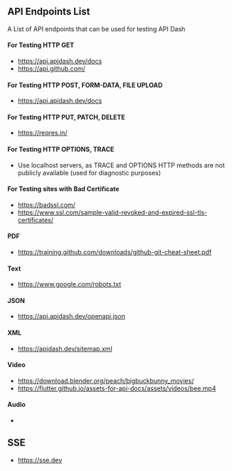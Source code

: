 ## API Endpoints List

A List of API endpoints that can be used for testing API Dash

#### For Testing HTTP GET
- https://api.apidash.dev/docs
- https://api.github.com/
  
#### For Testing HTTP POST, FORM-DATA, FILE UPLOAD 
- https://api.apidash.dev/docs

#### For Testing HTTP PUT, PATCH, DELETE
- https://reqres.in/
 
#### For Testing HTTP OPTIONS, TRACE
- Use localhost servers, as TRACE and OPTIONS HTTP methods are not publicly available (used for diagnostic purposes)

#### For Testing sites with Bad Certificate
- https://badssl.com/
- https://www.ssl.com/sample-valid-revoked-and-expired-ssl-tls-certificates/

#### PDF

- https://training.github.com/downloads/github-git-cheat-sheet.pdf

#### Text

- https://www.google.com/robots.txt

#### JSON

- https://api.apidash.dev/openapi.json

#### XML

- https://apidash.dev/sitemap.xml

#### Video

- https://download.blender.org/peach/bigbuckbunny_movies/
- https://flutter.github.io/assets-for-api-docs/assets/videos/bee.mp4

#### Audio

- 

## SSE

- https://sse.dev
